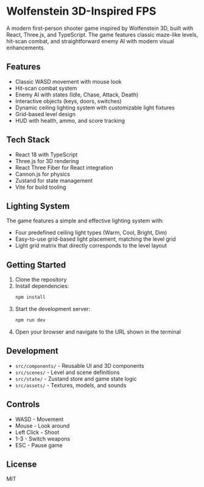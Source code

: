 # Wolfenstein 3D-Inspired FPS

A modern first-person shooter game inspired by Wolfenstein 3D, built with React, Three.js, and TypeScript. The game features classic maze-like levels, hit-scan combat, and straightforward enemy AI with modern visual enhancements.

## Features

- Classic WASD movement with mouse look
- Hit-scan combat system
- Enemy AI with states (Idle, Chase, Attack, Death)
- Interactive objects (keys, doors, switches)
- Dynamic ceiling lighting system with customizable light fixtures
- Grid-based level design
- HUD with health, ammo, and score tracking

## Tech Stack

- React 18 with TypeScript
- Three.js for 3D rendering
- React Three Fiber for React integration
- Cannon.js for physics
- Zustand for state management
- Vite for build tooling

## Lighting System

The game features a simple and effective lighting system with:

- Four predefined ceiling light types (Warm, Cool, Bright, Dim)
- Easy-to-use grid-based light placement, matching the level grid
- Light grid matrix that directly corresponds to the level layout

## Getting Started

1. Clone the repository
2. Install dependencies:
   ```bash
   npm install
   ```
3. Start the development server:
   ```bash
   npm run dev
   ```
4. Open your browser and navigate to the URL shown in the terminal

## Development

- `src/components/` - Reusable UI and 3D components
- `src/scenes/` - Level and scene definitions
- `src/state/` - Zustand store and game state logic
- `src/assets/` - Textures, models, and sounds

## Controls

- WASD - Movement
- Mouse - Look around
- Left Click - Shoot
- 1-3 - Switch weapons
- ESC - Pause game

## License

MIT
